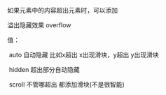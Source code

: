 如果元素中的内容超出元素时，可以添加

溢出隐藏效果 overflow

值：

​		auto						自动隐藏 比如x超出 x出现滑块，y超出 y出现滑块

​		hidden					超出部分自动隐藏

​		scroll						不管哪超出 都添加滑块(不是很智能)

